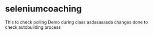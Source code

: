 # seleniumcoaching
This to check polling
Demo during class
asdasasasda
changes done to check autobuilding process
